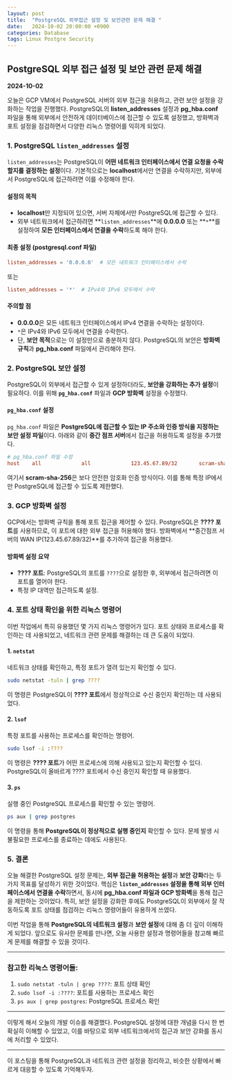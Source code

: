 ```yaml
---
layout: post
title:  "PostgreSQL 외부접근 설정 및 보안관련 문제 해결 "
date:   2024-10-02 20:00:00 +0900
categories: Database
tags: Linux Postgre Security
---
```


## PostgreSQL 외부 접근 설정 및 보안 관련 문제 해결

**2024-10-02**

오늘은 GCP VM에서 PostgreSQL 서버의 외부 접근을 허용하고, 관련 보안 설정을 강화하는 작업을 진행했다. PostgreSQL의 **listen_addresses** 설정과 **pg_hba.conf** 파일을 통해 외부에서 안전하게 데이터베이스에 접근할 수 있도록 설정했고, 방화벽과 포트 설정을 점검하면서 다양한 리눅스 명령어를 익히게 되었다.

### 1. PostgreSQL `listen_addresses` 설정

`listen_addresses`는 PostgreSQL이 **어떤 네트워크 인터페이스에서 연결 요청을 수락할지를 결정하는 설정**이다. 기본적으로는 **localhost**에서만 연결을 수락하지만, 외부에서 PostgreSQL에 접근하려면 이를 수정해야 한다.

#### 설정의 목적

- **localhost**만 지정되어 있으면, 서버 자체에서만 PostgreSQL에 접근할 수 있다.
- 외부 네트워크에서 접근하려면 **`listen_addresses`**에 **0.0.0.0** 또는 **`*`**를 설정하여 **모든 인터페이스에서 연결을 수락**하도록 해야 한다.

#### 최종 설정 (postgresql.conf 파일)

```conf
listen_addresses = '0.0.0.0'  # 모든 네트워크 인터페이스에서 수락
```

또는

```conf
listen_addresses = '*'  # IPv4와 IPv6 모두에서 수락
```

#### 주의할 점

- **0.0.0.0**은 모든 네트워크 인터페이스에서 IPv4 연결을 수락하는 설정이다.
- `*`은 IPv4와 IPv6 모두에서 연결을 수락한다.
- 단, **보안 목적**으로는 이 설정만으로 충분하지 않다. PostgreSQL의 보안은 **방화벽 규칙**과 **pg_hba.conf** 파일에서 관리해야 한다.

### 2. PostgreSQL 보안 설정

PostgreSQL이 외부에서 접근할 수 있게 설정하더라도, **보안을 강화하는 추가 설정**이 필요하다. 이를 위해 **`pg_hba.conf`** 파일과 **GCP 방화벽** 설정을 수정했다.

#### `pg_hba.conf` 설정

`pg_hba.conf` 파일은 **PostgreSQL에 접근할 수 있는 IP 주소와 인증 방식을 지정하는 보안 설정 파일**이다. 아래와 같이 **중간 점프 서버**에서 접근을 허용하도록 설정을 추가했다.

```conf
# pg_hba.conf 파일 수정
host    all             all             123.45.67.89/32       scram-sha-256
```

여기서 **scram-sha-256**은 보다 안전한 암호화 인증 방식이다. 이를 통해 특정 IP에서만 PostgreSQL에 접근할 수 있도록 제한했다.

### 3. GCP 방화벽 설정

GCP에서는 방화벽 규칙을 통해 포트 접근을 제어할 수 있다. PostgreSQL은 **???? 포트**를 사용하므로, 이 포트에 대한 외부 접근을 허용해야 했다. 방화벽에서 **중간점프 서버의 WAN IP(123.45.67.89/32)**를 추가하여 접근을 허용했다.

#### 방화벽 설정 요약

- **???? 포트**: PostgreSQL의 포트를 `????`으로 설정한 후, 외부에서 접근하려면 이 포트를 열어야 한다.
- 특정 IP 대역만 접근하도록 설정.

### 4. 포트 상태 확인을 위한 리눅스 명령어

이번 작업에서 특히 유용했던 몇 가지 리눅스 명령어가 있다. 포트 상태와 프로세스를 확인하는 데 사용되었고, 네트워크 관련 문제를 해결하는 데 큰 도움이 되었다.

#### 1. `netstat`

네트워크 상태를 확인하고, 특정 포트가 열려 있는지 확인할 수 있다.

```bash
sudo netstat -tuln | grep ????
```

이 명령은 PostgreSQL이 **???? 포트**에서 정상적으로 수신 중인지 확인하는 데 사용되었다.

#### 2. `lsof`

특정 포트를 사용하는 프로세스를 확인하는 명령어.

```bash
sudo lsof -i :????
```

이 명령은 **???? 포트**가 어떤 프로세스에 의해 사용되고 있는지 확인할 수 있다. PostgreSQL이 올바르게 ???? 포트에서 수신 중인지 확인할 때 유용했다.

#### 3. `ps`

실행 중인 PostgreSQL 프로세스를 확인할 수 있는 명령어.

```bash
ps aux | grep postgres
```

이 명령을 통해 **PostgreSQL이 정상적으로 실행 중인지** 확인할 수 있다. 문제 발생 시 불필요한 프로세스를 종료하는 데에도 사용된다.

### 5. 결론

오늘 해결한 PostgreSQL 설정 문제는, **외부 접근을 허용하는 설정**과 **보안 강화**라는 두 가지 목표를 달성하기 위한 것이었다. 핵심은 **`listen_addresses` 설정을 통해 외부 인터페이스에서 연결을 수락**하면서, 동시에 **pg_hba.conf 파일과 GCP 방화벽**을 통해 접근을 제한하는 것이었다. 특히, 보안 설정을 강화한 후에도 PostgreSQL이 외부에서 잘 작동하도록 포트 상태를 점검하는 리눅스 명령어들이 유용하게 쓰였다.

이번 작업을 통해 **PostgreSQL의 네트워크 설정**과 **보안 설정**에 대해 좀 더 깊이 이해하게 되었다. 앞으로도 유사한 문제를 만나면, 오늘 사용한 설정과 명령어들을 참고해 빠르게 문제를 해결할 수 있을 것이다.

------

### 참고한 리눅스 명령어들:

1. `sudo netstat -tuln | grep ????`: 포트 상태 확인
2. `sudo lsof -i :????`: 포트를 사용하는 프로세스 확인
3. `ps aux | grep postgres`: PostgreSQL 프로세스 확인

------

이렇게 해서 오늘의 개발 이슈를 해결했다. PostgreSQL 설정에 대한 개념을 다시 한 번 확실히 이해할 수 있었고, 이를 바탕으로 외부 네트워크에서의 접근과 보안 강화를 동시에 처리할 수 있었다.

------

이 포스팅을 통해 PostgreSQL과 네트워크 관련 설정을 정리하고, 비슷한 상황에서 빠르게 대응할 수 있도록 기억해두자.